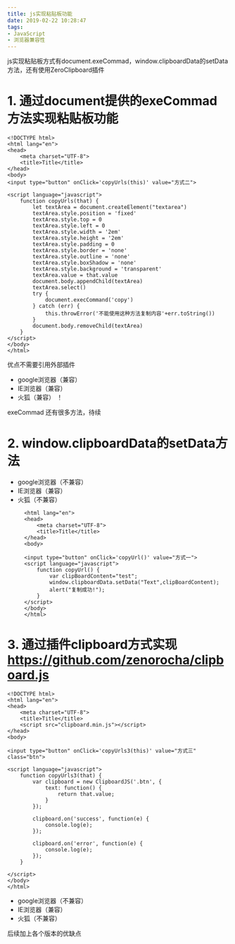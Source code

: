 ```yaml
---
title: js实现粘贴板功能
date: 2019-02-22 10:28:47
tags:
- JavaScript
- 浏览器兼容性
---
```

js实现粘贴板方式有document.exeCommad，window.clipboardData的setData方法，还有使用ZeroClipboard插件

# 1. 通过document提供的exeCommad方法实现粘贴板功能 
    <!DOCTYPE html>
    <html lang="en">
    <head>
        <meta charset="UTF-8">
        <title>Title</title>
    </head>
    <body>
    <input type="button" onClick='copyUrls(this)' value="方式二">
    
    <script language="javascript">
        function copyUrls(that) {
            let textArea = document.createElement("textarea")
            textArea.style.position = 'fixed'
            textArea.style.top = 0
            textArea.style.left = 0
            textArea.style.width = '2em'
            textArea.style.height = '2em'
            textArea.style.padding = 0
            textArea.style.border = 'none'
            textArea.style.outline = 'none'
            textArea.style.boxShadow = 'none'
            textArea.style.background = 'transparent'
            textArea.value = that.value
            document.body.appendChild(textArea)
            textArea.select()
            try {
                document.execCommand('copy')
            } catch (err) {
                this.throwError('不能使用这种方法复制内容'+err.toString())
            }
            document.body.removeChild(textArea)
        }
    </script>
    </body>
    </html>

优点不需要引用外部插件

* google浏览器（兼容）
* IE浏览器（兼容）
* 火狐（兼容） ！

exeCommad 还有很多方法，待续

# 2. window.clipboardData的setData方法

* google浏览器（不兼容）
* IE浏览器（兼容）
* 火狐（不兼容）
    <!DOCTYPE html>
        <html lang="en">
        <head>
            <meta charset="UTF-8">
            <title>Title</title>
        </head>
        <body>
    
        <input type="button" onClick='copyUrl()' value="方式一">
        <script language="javascript">
            function copyUrl() {
                var clipBoardContent="test";
                window.clipboardData.setData("Text",clipBoardContent);
                alert("复制成功!");
            }
        </script>
        </body>
        </html>

# 3. 通过插件clipboard方式实现 https://github.com/zenorocha/clipboard.js

    <!DOCTYPE html>
    <html lang="en">
    <head>
        <meta charset="UTF-8">
        <title>Title</title>
        <script src="clipboard.min.js"></script>
    </head>
    <body>
    
    <input type="button" onClick='copyUrls3(this)' value="方式三" class="btn">
    
    <script language="javascript">
        function copyUrls3(that) {
            var clipboard = new ClipboardJS('.btn', {
                text: function() {
                    return that.value;
                }
            });
    
            clipboard.on('success', function(e) {
                console.log(e);
            });
    
            clipboard.on('error', function(e) {
                console.log(e);
            });
        }
    
    </script>
    </body>
    </html>

* google浏览器（不兼容）
* IE浏览器（兼容）
* 火狐（不兼容）

后续加上各个版本的优缺点

